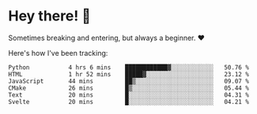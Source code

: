 # Hey there! 👋
Sometimes breaking and entering, but always a beginner. ❤️

Here's how I've been tracking:
<!--START_SECTION:waka-->

```text
Python           4 hrs 6 mins    ████████████▓░░░░░░░░░░░░   50.76 %
HTML             1 hr 52 mins    █████▓░░░░░░░░░░░░░░░░░░░   23.12 %
JavaScript       44 mins         ██▒░░░░░░░░░░░░░░░░░░░░░░   09.07 %
CMake            26 mins         █▒░░░░░░░░░░░░░░░░░░░░░░░   05.44 %
Text             20 mins         █░░░░░░░░░░░░░░░░░░░░░░░░   04.31 %
Svelte           20 mins         █░░░░░░░░░░░░░░░░░░░░░░░░   04.21 %
```

<!--END_SECTION:waka-->
